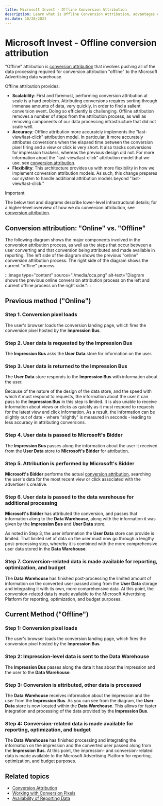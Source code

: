 ```yaml
---
title: Microsoft Invest - Offline Conversion Attribution
description: Learn what is Offline Conversion Attribution, advantages of using it, and difference between offline and previous online conversion attribution process. 
ms.date: 10/28/2023
---
```


# Microsoft Invest - Offline conversion attribution

"Offline" attribution is [conversion attribution](conversion-attribution.md) that involves pushing all of the data processing required for conversion attribution "offline" to the Microsoft Advertising data warehouse.

Offline attribution provides:

- **Scalability**: First and foremost, performing conversion attribution at scale is a hard problem. Attributing conversions requires sorting through immense amounts of data, very quickly, in order to find a salient conversion event. Doing so efficiently is challenging. Offline attribution removes a number of steps from the attribution process, as well as removing components of our data processing infrastructure that did not scale well.
- **Accuracy**: Offline attribution more accurately implements the "last-view/last-click" attribution model. In particular, it more accurately attributes conversions when the elapsed time between the conversion pixel firing and a view or click is very short. It also tracks conversions for impression trackers, whereas the previous design did not. For more information about the "last-view/last-click" attribution model that we use, see  [conversion attribution](conversion-attribution.md).
- **Flexibility**: This architecture provides us with more flexibility in how we implement conversion attribution models. As such, this change prepares our system to handle additional attribution models beyond "last-view/last-click."

> [!IMPORTANT]
> The below text and diagrams describe lower-level infrastructural details; for a higher-level overview of how we do conversion attribution, see [conversion attribution](conversion-attribution.md).

## Conversion attribution: "Online" vs. "Offline"

The following diagram shows the major components involved in the conversion attribution process, as well as the steps that occur between a user converting and that conversion being attributed and made available in reporting. The left side of the diagram shows the previous "online" conversion attribution process. The right side of the diagram shows the current "offline" process.

:::image type="content" source="./media/oca.png" alt-text="Diagram shows the previous online conversion attribution process on the left and current offline process on the right side.":::

## Previous method ("Online")

### Step 1. Conversion pixel loads

The user's browser loads the conversion landing page, which fires the conversion pixel hosted by the **Impression Bus**.

### Step 2. User data is requested by the Impression Bus

The **Impression Bus** asks the **User Data** store for information on the user.

### Step 3. User data is returned to the Impression Bus

The **User Data** store responds to the **Impression Bus** with information about the user.

Because of the nature of the design of the data store, and the speed with which it must respond to requests, the information about the user it can pass to the **Impression Bus** in this step is limited. It is also unable to receive information about views or clicks as quickly as it must respond to requests for the latest view and click information. As a result, the information can be slightly out of date - where "slightly" is measured in seconds - leading to less accuracy in attributing conversions.

### Step 4. User data is passed to Microsoft's Bidder

The **Impression Bus** passes along the information about the user it received from the **User Data** store to **Microsoft's Bidder** for attribution.

### Step 5. Attribution is performed by **Microsoft's Bidder**

**Microsoft's Bidder** performs the actual  [conversion attribution](conversion-attribution.md), searching the user's data for the most recent view or click associated with the advertiser's creative.

### Step 6. User data is passed to the data warehouse for additional processing

**Microsoft's Bidder** has attributed the conversion, and passes that information along to the **Data Warehouse**, along with the information it was given by the **Impression Bus** and **User Data** store.

As noted in Step 3, the user information the **User Data** store can provide is limited. That limited set of data on the user must now go through a lengthy post-processing step, whereby it is combined with the more comprehensive user data stored in the **Data Warehouse**.

### Step 7. Conversion-related data is made available for reporting, optimization, and budget

The **Data Warehouse** has finished post-processing the limited amount of information on the converted user passed along from the **User Data** storage and integrating it with its own, more comprehensive data. At this point, the conversion-related data is made available to the Microsoft Advertising Platform for reporting, optimization, and budget purposes.

## Current Method ("Offline")

### Step 1: Conversion pixel loads

The user's browser loads the conversion landing page, which fires the conversion pixel hosted by the **Impression Bus**.

### Step 2: Impression-level data is sent to the Data Warehouse

The **Impression Bus** passes along the data it has about the impression and the user to the **Data Warehouse**.

### Step 3: Conversion is attributed, other data is processed

The **Data Warehouse** receives information about the impression and the user from the **Impression Bus**. As you can see from the diagram, the **User Data** store is now located within the **Data Warehouse**. This allows for faster integration and processing of the data provided by the **Impression Bus**.

### Step 4: Conversion-related data is made available for reporting, optimization, and budget

The **Data Warehouse** has finished processing and integrating the information on the impression and the converted user passed along from the **Impression Bus**. At this point, the impression- and conversion-related data is made available to the Microsoft Advertising Platform for reporting, optimization, and budget purposes.

## Related topics

- [Conversion Attribution](conversion-attribution.md)
- [Working with Conversion Pixels](working-with-conversion-pixels.md)
- [Availability of Reporting Data](availability-of-reporting-data.md)

